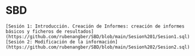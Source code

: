 # SBD

    [Sesión 1: Introducción. Creación de Informes: creación de informes básicos y ficheros de resultados](https://github.com/rubenangber/SBD/blob/main/Sesion%201/Sesion1.sql)
    [Sesión 2: Modificación de la información](https://github.com/rubenangber/SBD/blob/main/Sesion%202/Sesion2.sql)